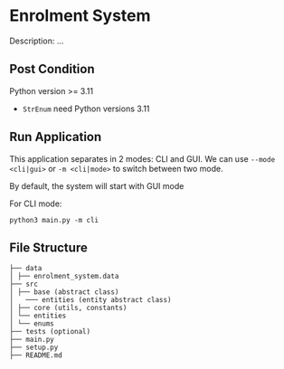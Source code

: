 # Enrolment System

Description: ...

## Post Condition

Python version >= 3.11

- `StrEnum` need Python versions 3.11

## Run Application

This application separates in 2 modes: CLI and GUI. We can use `--mode <cli|gui>` or `-m <cli|mode>` to switch between two mode.

By default, the system will start with GUI mode

For CLI mode:

```
python3 main.py -m cli
```

## File Structure

```
├── data
│ ├── enrolment_system.data
├── src
│ ├── base (abstract class)
│ 	─── entities (entity abstract class)
│ ├── core (utils, constants)
│ └── entities
│ └── enums
├── tests (optional)
├── main.py
├── setup.py
├── README.md
```
